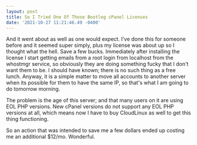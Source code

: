 ```yaml
--- 
layout: post 
title: So I Tried One Of Those Bootleg cPanel Licenses 
date: '2021-10-27 11:21:46.49 -0400' 
--- 
```

And it went about as well as one would expect. I've done this for someone before and it seemed super simply, 
plus my license was about up so I thought what the hell. Save a few bucks. Immediately after installing the 
license I start getting emails from a root login from localhost from the whostmgr service, so obviously they are 
doing something fucky that I don't want them to be. I should have known; there is no such thing as a free lunch. 
Anyway, it is a simple matter to move all accounts to another server when its possible for them to have the same 
IP, so that's what I am going to do tomorrow morning. 

The problem is the age of this server; and that many users on it are using EOL PHP versions. New cPanel versions 
do not support any EOL PHP versions at all, which means now I have to buy CloudLinux as well to get this thing 
functioning.

So an action that was intended to save me a few dollars ended up costing me an additional $12/mo. Wonderful. 
